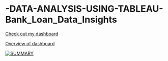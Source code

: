 # -DATA-ANALYSIS-USING-TABLEAU-Bank_Loan_Data_Insights

[Check out my dashboard](https://public.tableau.com/views/BankLoanDataAnalysis_17221509948240/SUMMARY?:language=en-US&:sid=&:redirect=auth&:display_count=n&:origin=viz_share_link)


[Overview of dashboard](https://public.tableau.com/shared/MJ8JT4J9C?:display_count=n&:origin=viz_share_link)

<div class='tableauPlaceholder' id='viz1722171631407' style='position: relative'><noscript><a href='#'><img alt='SUMMARY ' src='https:&#47;&#47;public.tableau.com&#47;static&#47;images&#47;Ba&#47;BankLoanDataAnalysis_17221509948240&#47;SUMMARY&#47;1_rss.png' style='border: none' /></a></noscript><object class='tableauViz'  style='display:none;'><param name='host_url' value='https%3A%2F%2Fpublic.tableau.com%2F' /> <param name='embed_code_version' value='3' /> <param name='site_root' value='' /><param name='name' value='BankLoanDataAnalysis_17221509948240&#47;SUMMARY' /><param name='tabs' value='no' /><param name='toolbar' value='yes' /><param name='static_image' value='https:&#47;&#47;public.tableau.com&#47;static&#47;images&#47;Ba&#47;BankLoanDataAnalysis_17221509948240&#47;SUMMARY&#47;1.png' /> <param name='animate_transition' value='yes' /><param name='display_static_image' value='yes' /><param name='display_spinner' value='yes' /><param name='display_overlay' value='yes' /><param name='display_count' value='yes' /><param name='language' value='en-US' /></object></div>                <script type='text/javascript'>                    var divElement = document.getElementById('viz1722171631407');                    var vizElement = divElement.getElementsByTagName('object')[0];                    if ( divElement.offsetWidth > 800 ) { vizElement.style.width='1600px';vizElement.style.height='927px';} else if ( divElement.offsetWidth > 500 ) { vizElement.style.width='1600px';vizElement.style.height='927px';} else { vizElement.style.width='100%';vizElement.style.height='3827px';}                     var scriptElement = document.createElement('script');                    scriptElement.src = 'https://public.tableau.com/javascripts/api/viz_v1.js';                    vizElement.parentNode.insertBefore(scriptElement, vizElement);                </script>
